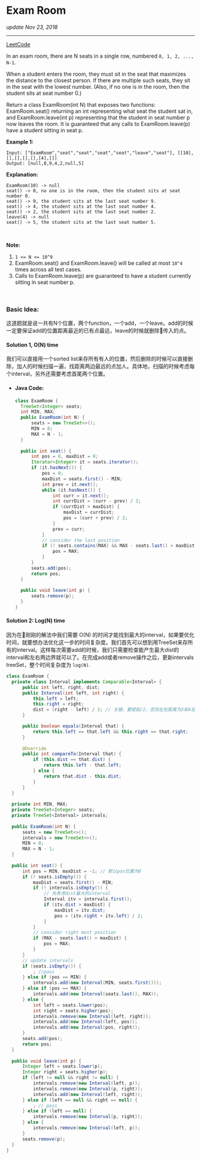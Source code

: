 # Exam Room
_update Nov 23, 2018_

---
[LeetCode](https://leetcode.com/problems/exam-room/)

In an exam room, there are N seats in a single row, numbered `0, 1, 2, ..., N-1`.

When a student enters the room, they must sit in the seat that maximizes the distance to the closest person.  If there are multiple such seats, they sit in the seat with the lowest number.  (Also, if no one is in the room, then the student sits at seat number 0.)

Return a class ExamRoom(int N) that exposes two functions: ExamRoom.seat() returning an int representing what seat the student sat in, and ExamRoom.leave(int p) representing that the student in seat number p now leaves the room.  It is guaranteed that any calls to ExamRoom.leave(p) have a student sitting in seat p.

 

**Example 1:**

    Input: ["ExamRoom","seat","seat","seat","seat","leave","seat"], [[10],[],[],[],[],[4],[]]
    Output: [null,0,9,4,2,null,5]

**Explanation:**

    ExamRoom(10) -> null
    seat() -> 0, no one is in the room, then the student sits at seat number 0.
    seat() -> 9, the student sits at the last seat number 9.
    seat() -> 4, the student sits at the last seat number 4.
    seat() -> 2, the student sits at the last seat number 2.
    leave(4) -> null
    seat() -> 5, the student sits at the last seat number 5.
​​​​​​​

**Note:**

1. `1 <= N <= 10^9`
2. ExamRoom.seat() and ExamRoom.leave() will be called at most `10^4` times across all test cases.
3. Calls to ExamRoom.leave(p) are guaranteed to have a student currently sitting in seat number p.

<br/>

### Basic Idea:
这道题就是说一共有N个位置，两个function，一个add，一个leave。add的时候一定要保证add的位置距离最近的已有点最远，leave的时候就删除传入的点。
#### Solution 1, O(N) time
我们可以直接用一个sorted list来存所有有人的位置，然后删除的时候可以直接删除，加人的时候扫描一遍，找距离两边最远的点加人。具体地，扫描的时候考虑每个interval，另外还需要考虑首尾两个位置。
* #### Java Code:
  ```java
  class ExamRoom {
    TreeSet<Integer> seats;
    int MIN, MAX;
    public ExamRoom(int N) {
        seats = new TreeSet<>();
        MIN = 0;
        MAX = N - 1;
    }
    
    public int seat() {
        int pos = 0, maxDist = 0;
        Iterator<Integer> it = seats.iterator();
        if (it.hasNext()) {
            pos = 0;
            maxDist = seats.first() - MIN;
            int prev = it.next();
            while (it.hasNext()) {
                int curr = it.next();
                int currDist = (curr - prev) / 2;
                if (currDist > maxDist) {
                    maxDist = currDist;
                    pos = (curr + prev) / 2;
                }
                prev = curr;
            }
            // consider the last position
            if (! seats.contains(MAX) && MAX - seats.last() > maxDist) {
                pos = MAX;
            }
        }
        seats.add(pos);
        return pos;
    }
    
    public void leave(int p) {
        seats.remove(p);
    }
  }
  ```
#### Solution 2: Log(N) time
因为在刚刚的解法中我们需要 O(N) 的时间才能找到最大的interval，如果要优化时间，就要想办法优化这一步的时间复杂度。我们首先可以想到用TreeSet来存所有的interval。这样每次需要add的时候，我们只需要检查能产生最大dist的interval和左右两边界就可以了。在完成add或者remove操作之后，更新intervals treeSet，整个时间复杂度为 `log(N)`.

  ```java
  class ExamRoom {
    private class Interval implements Comparable<Interval> {
        public int left, right, dist;
        public Interval(int left, int right) {
            this.left = left;
            this.right = right;
            dist = (right - left) / 2; // 关键，要提前/2，否则左右距离为3和4会被认为不同，但其实是相同的
        }

        public boolean equals(Interval that) {
            return this.left == that.left && this.right == that.right;
        }
        
        @Override
        public int compareTo(Interval that) {
            if (this.dist == that.dist) {
                return this.left - that.left;
            } else {
                return that.dist - this.dist;
            }
        }
    }
    
    private int MIN, MAX;
    private TreeSet<Integer> seats;
    private TreeSet<Interval> intervals;
        
    public ExamRoom(int N) {
        seats = new TreeSet<>();
        intervals = new TreeSet<>();
        MIN = 0;
        MAX = N - 1;
    }
    
    public int seat() {
        int pos = MIN, maxDist = -1; // 默认pos位置为0
        if (! seats.isEmpty()) {
            maxDist = seats.first() - MIN;
            if (! intervals.isEmpty()) {
                // 先考虑dist最大的interval
                Interval itv = intervals.first();
                if (itv.dist > maxDist) {
                    maxDist = itv.dist;
                    pos = (itv.right + itv.left) / 2;
                }
            }
            // consider right most position
            if (MAX - seats.last() > maxDist) {
                pos = MAX;
            }
        }
        // update intervals
        if (seats.isEmpty()) {
            ; //pass
        } else if (pos == MIN) {
            intervals.add(new Interval(MIN, seats.first()));
        } else if (pos == MAX) {
            intervals.add(new Interval(seats.last(), MAX));
        } else {
            int left = seats.lower(pos);
            int right = seats.higher(pos);
            intervals.remove(new Interval(left, right));
            intervals.add(new Interval(left, pos));
            intervals.add(new Interval(pos, right));
        }
        seats.add(pos);
        return pos;
    }
    
    public void leave(int p) {
        Integer left = seats.lower(p);
        Integer right = seats.higher(p);
        if (left != null && right != null) {
            intervals.remove(new Interval(left, p));
            intervals.remove(new Interval(p, right));
            intervals.add(new Interval(left, right));
        } else if (left == null && right == null) {
            ; // pass
        } else if (left == null) {
            intervals.remove(new Interval(p, right));
        } else {
            intervals.remove(new Interval(left, p));
        }
        seats.remove(p);
    }
  }
  ```

